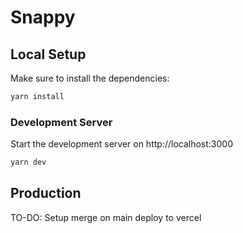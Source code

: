 # Snappy

## Local Setup

Make sure to install the dependencies:

```bash
yarn install

```

### Development Server

Start the development server on http://localhost:3000

```bash
yarn dev
```

## Production

TO-DO: Setup merge on main deploy to vercel
